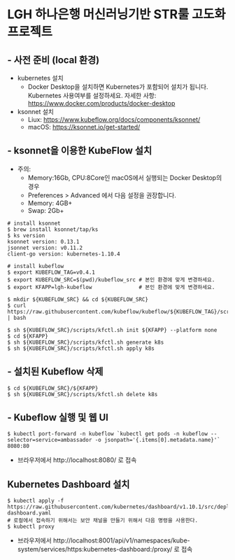 # LGH 하나은행 머신러닝기반 STR룰 고도화 프로젝트

## - 사전 준비 (local 환경)

- kubernetes 설치
  - Docker Desktop을 설치하면 Kubernetes가 포함되어 설치가 됩니다. Kubernetes 사용여부를 설정하세요. 자세한 사항: https://www.docker.com/products/docker-desktop
- ksonnet 설치
  - Liux: https://www.kubeflow.org/docs/components/ksonnet/
  - macOS: https://ksonnet.io/get-started/

## - ksonnet을 이용한 KubeFlow 설치

- 주의:
  - Memory:16Gb, CPU:8Core인 macOS에서 실행되는 Docker Desktop의 경우
  - Preferences > Advanced 에서 다음 설정을 권장합니다.
  - Memory: 4GB+
  - Swap: 2Gb+

```
# install ksonnet
$ brew install ksonnet/tap/ks
$ ks version
ksonnet version: 0.13.1
jsonnet version: v0.11.2
client-go version: kubernetes-1.10.4

# install kubeflow
$ export KUBEFLOW_TAG=v0.4.1
$ export KUBEFLOW_SRC=$(pwd)/kubeflow_src # 본인 환경에 맞게 변경하세요.
$ export KFAPP=lgh-kubeflow               # 본인 환경에 맞게 변경하세요.

$ mkdir ${KUBEFLOW_SRC} && cd ${KUBEFLOW_SRC}
$ curl https://raw.githubusercontent.com/kubeflow/kubeflow/${KUBEFLOW_TAG}/scripts/download.sh | bash

$ sh ${KUBEFLOW_SRC}/scripts/kfctl.sh init ${KFAPP} --platform none
$ cd ${KFAPP}
$ sh ${KUBEFLOW_SRC}/scripts/kfctl.sh generate k8s
$ sh ${KUBEFLOW_SRC}/scripts/kfctl.sh apply k8s
```

## - 설치된 Kubeflow 삭제

```
$ cd ${KUBEFLOW_SRC}/${KFAPP}
$ sh ${KUBEFLOW_SRC}/scripts/kfctl.sh delete k8s
```

## - Kubeflow 실행 및 웹 UI

```
$ kubectl port-forward -n kubeflow `kubectl get pods -n kubeflow --selector=service=ambassador -o jsonpath='{.items[0].metadata.name}'` 8080:80
```

- 브라우저에서 http://localhost:8080/ 로 접속

## Kubernetes Dashboard 설치

```
$ kubectl apply -f https://raw.githubusercontent.com/kubernetes/dashboard/v1.10.1/src/deploy/recommended/kubernetes-dashboard.yaml
# 로컬에서 접속하기 위해서는 보안 채널을 만들기 위해서 다음 명령을 사용한다.
$ kubectl proxy
```

- 브라우저에서 http://localhost:8001/api/v1/namespaces/kube-system/services/https:kubernetes-dashboard:/proxy/ 로 접속
